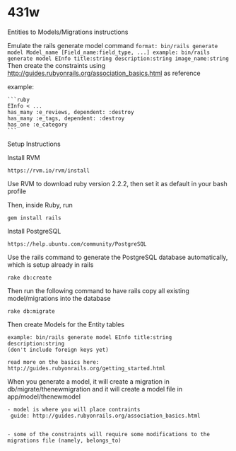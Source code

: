 # 431w

Entities to Models/Migrations instructions

Emulate the rails generate model command
    ```
    format: bin/rails generate model Model_name [Field_name:field_type, ...]
    example: bin/rails generate model EInfo title:string description:string image_name:string
    ```
Then create the constraints using http://guides.rubyonrails.org/association_basics.html as reference
    
example: 
    
    ```ruby
    EInfo < ...
    has_many :e_reviews, dependent: :destroy
    has_many :e_tags, dependent: :destroy
    has_one :e_category
    ```

Setup Instructions

Install RVM

    https://rvm.io/rvm/install

Use RVM to download ruby version 2.2.2, then set it as default in your bash profile

Then, inside Ruby, run

    gem install rails
  
Install PostgreSQL

    https://help.ubuntu.com/community/PostgreSQL
  
Use the rails command to generate the PostgreSQL database automatically, which is setup already in rails

    rake db:create

Then run the following command to have rails copy all existing model/migrations into the database

    rake db:migrate
  
Then create Models for the Entity tables

    example: bin/rails generate model EInfo title:string description:string
    (don't include foreign keys yet)
  
    read more on the basics here: http://guides.rubyonrails.org/getting_started.html
  
When you generate a model, it will create a migration in db/migrate/thenewmigration and it will create a model file in app/model/thenewmodel

    - model is where you will place contraints
     guide: http://guides.rubyonrails.org/association_basics.html


    - some of the constraints will require some modifications to the migrations file (namely, belongs_to)
